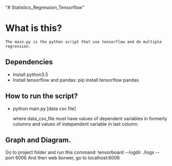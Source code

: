 "# Statistics_Regression_Tensorflow" 

# What is this?
    The main.py is the python script that use tensorflow and do multiple regression.

## Dependencies
- Install python3.5
- Install tensorflow and pandas: pip install tensorflow pandas

## How to run the script?
- python main.py [data csv file]

  where data_csv_file must have values of dependent variables in formerly columns and values of independent variable in last column.


## Graph and Diagram.
   Go to project folder and run this command: tensorboard --logdir ./logs --port 6006
   And then web borwer, go to localhost:6006
